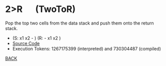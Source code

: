 # 2&gt;R &emsp; (TwoToR)
Pop the top two cells from the data stack and push them onto the return stack.
* (S: x1 x2 - )  (R: - x1 x2 )
* [Source Code](../words/core_ext/TwoToR.cs)
* Execution Tokens: 1267175399 (interpreted) and 730304487 (compiled)


[BACK](builtins.md#TwoToR)
